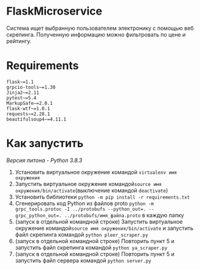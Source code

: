 # FlaskMicroservice

Система ищет выбранную пользователем электронику с помощью веб скрепинга. Полученную информацию можно фильтровать по цене и рейтингу. 

# Requirements
```
flask~=1.1
grpcio-tools~=1.30
Jinja2~=2.11
pytest~=5.4
MarkupSafe~=2.0.1
flask-wtf~=1.0.1
requests~=2.28.1
beautifulsoup4~=4.11.1

```
# Как запустить
_Версия питона - Python 3.8.3_
1. Установить виртуальное окружение командой `virtualenv имя окружения`
2. Запустить виртуальное окружение командой`source имя окружения/bin/activate`(выключение командой `deactivate`)
3. Установить библиотеки `python -m pip install -r requirements.txt`
4. Сгенерировать код Python из файлов proto `python -m grpc_tools.protoc -I ../protobufs --python_out=. --grpc_python_out=. ../protobufs/имя_файла.proto` в каждую папку
5. (запуск в отдельной командной строке) Запустить виртуальное окружение командой`source имя окружения/bin/activate` и запустить файл скрепинга командой `python pleer_scraper.py`
6. (запуск в отдельной командной строке) Повторить пункт 5 и запустить файл скрепинга командой `python ya_scraper.py`
7. (запуск в отдельной командной строке) Повторить пункт 5 и запустить файл сервера командой `python server.py`
  
